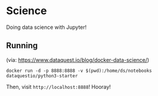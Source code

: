 # Science

Doing data science with Jupyter!

## Running


(via: https://www.dataquest.io/blog/docker-data-science/)
```
docker run -d -p 8888:8888 -v $(pwd):/home/ds/notebooks dataquestio/python3-starter
```

Then, visit `http://localhost:8888`! Hooray!
